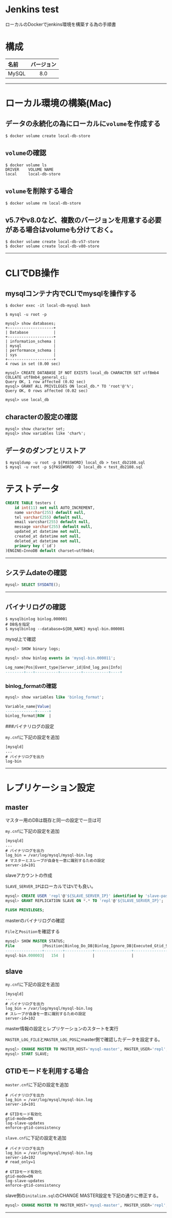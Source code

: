 # Jenkins test

ローカルのDockerでjenkins環境を構築する為の手順書

# 構成

| 名前 | バージョン |
| :--- | :---: |
| MySQL | 8.0 |

---
# ローカル環境の構築(Mac)

## データの永続化の為にローカルに`volume`を作成する

```shell-session
$ docker volume create local-db-store
```

## `volume`の確認

```shell-session
$ docker volume ls
DRIVER    VOLUME NAME
local     local-db-store
```

## `volume`を削除する場合

```shell-session
$ docker volume rm local-db-store
```

## v5.7やv8.0など、複数のバージョンを用意する必要がある場合はvolumeも分けておく。

```shell-session
$ docker volume create local-db-v57-store
$ docker volume create local-db-v80-store
```


---

# CLIでDB操作

## mysqlコンテナ内でCLIでmysqlを操作する

```shell-session
$ docker exec -it local-db-mysql bash
```

```shell-session
$ mysql -u root -p
```

```shell-session
mysql> show databases;
+--------------------+
| Database           |
+--------------------+
| information_schema |
| mysql              |
| performance_schema |
| sys                |
+--------------------+
4 rows in set (0.00 sec)
```

```shell-session
mysql> CREATE DATABASE IF NOT EXISTS local_db CHARACTER SET utf8mb4 COLLATE utf8mb4_general_ci;
Query OK, 1 row affected (0.02 sec)
mysql> GRANT ALL PRIVILEGES ON local_db.* TO 'root'@'%';
Query OK, 0 rows affected (0.02 sec)
```

```shell-session
mysql> use local_db
```


## characterの設定の確認

```shell-session
mysql> show character set;
mysql> show variables like 'char%';
```

## データのダンプとリストア

```shell-session
$ mysqldump -u root -p ${PASSWORD} local_db > test_db2108.sql
$ mysql -u root -p ${PASSWORD} -D local_db < test_db2108.sql
```

# テストデータ

```SQL
CREATE TABLE testers (
    id int(11) not null AUTO_INCREMENT,
    name varchar(255) default null,
    tel varchar(255) default null,
    email varcshar(255) default null,
    message varchar(255) default null,
    updated_at datetime not null,
    created_at datetime not null,
    deleted_at datetime not null,
    primary key (`id`)
)ENGINE=InnoDB default charset=utf8mb4;
```

----

## システムdateの確認

```sql
mysql> SELECT SYSDATE();
```

---

## バイナリログの確認

```shell-session
$ mysqlbinlog binlog.000001
# DB名を指定
$ mysqlbinlog --database=${DB_NAME} mysql-bin.000001
```

mysql上で確認

```sql
mysql> SHOW binary logs;

mysql> show binlog events in 'mysql-bin.000011';

Log_name|Pos|Event_type|Server_id|End_log_pos|Info|
--------+---+----------+---------+-----------+----+
```

### binlog_formatの確認

```sql
mysql> show variables like 'binlog_format';

Variable_name|Value|
-------------+-----+
binlog_format|ROW  |

```

###バイナリログの設定

`my.cnf`に下記の設定を追加

```config
[mysqld]
...
# バイナリログを出力
log-bin

```

---

# レプリケーション設定

## master

マスター用のDBは既存と同一の設定で一旦は可

`my.cnf`に下記の設定を追加

```config
[mysqld]
...
# バイナリログを出力
log_bin = /var/log/mysql/mysql-bin.log
# マスターとスレーブが自身を一意に識別するための設定
server-id=101

```

slaveアカウントの作成

`SLAVE_SERVER_IP`はローカルでは`%`でも良い。

```sql
mysql> CREATE USER 'repl'@'${SLAVE_SERVER_IP}' identified by 'slave-password';
mysql> GRANT REPLICATION SLAVE ON *.* TO 'repl'@'${SLAVE_SERVER_IP}';

FLUSH PRIVILEGES;
```

masterのバイナリログの確認

`File`と`Position`を確認する

```sql
mysql> SHOW MASTER STATUS;
File            |Position|Binlog_Do_DB|Binlog_Ignore_DB|Executed_Gtid_Set|
----------------+--------+------------+----------------+-----------------+
mysql-bin.000003|   154  |            |                |                 |

```


## slave

`my.cnf`に下記の設定を追加

```config
[mysqld]
...
# バイナリログを出力
log_bin = /var/log/mysql/mysql-bin.log
# スレーブが自身を一意に識別するための設定
server-id=102

```

master情報の設定とレプリケーションのスタートを実行

`MASTER_LOG_FILE`と`MASTER_LOG_POS`にmaster側で確認したデータを設定する。

```sql
mysql> CHANGE MASTER TO MASTER_HOST='mysql-master', MASTER_USER='repl', MASTER_PASSWORD='password', MASTER_LOG_FILE='mysql-bin.000003', MASTER_LOG_POS=154;
mysql> START SLAVE;

```


## GTIDモードを利用する場合

`master.cnf`に下記の設定を追加

```config
# バイナリログを出力
log_bin = /var/log/mysql/mysql-bin.log
server-id=101

# GTIDモード有効化
gtid-mode=ON
log-slave-updates
enforce-gtid-consistency

```


`slave.cnf`に下記の設定を追加

```config
# バイナリログを出力
log_bin = /var/log/mysql/mysql-bin.log
server-id=102
# read_only=1

# GTIDモード有効化
gtid-mode=ON
log-slave-updates
enforce-gtid-consistency

```

slave側の`initalize.sql`のCHANGE MASTER設定を下記の通りに修正する。

```sql
mysql> CHANGE MASTER TO MASTER_HOST='mysql-master', MASTER_USER='repl', MASTER_PASSWORD='password', MASTER_AUTO_POSITION=1;
```


---


